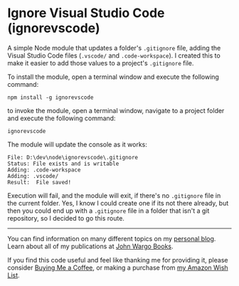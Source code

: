 # Ignore Visual Studio Code (ignorevscode)

A simple Node module that updates a folder's `.gitignore` file, adding the Visual Studio Code files (`.vscode/` and `.code-workspace`). I created this to make it easier to add those values to a project's `.gitignore` file.

To install the module, open a terminal window and execute the following command:

	npm install -g ignorevscode

to invoke the module, open a terminal window, navigate to a project folder and execute the following command:

	ignorevscode

The module will update the console as it works: 

	File: D:\dev\node\ignorevscode\.gitignore
	Status: File exists and is writable
	Adding: .code-workspace
	Adding: .vscode/
	Result:  File saved!

Execution will fail, and the module will exit, if there's no `.gitignore` file in the current folder. Yes, I know I could create one if its not there already, but then you could end up with a `.gitignore` file in a folder that isn't a git repository, so I decided to go this route.

***

You can find information on many different topics on my [personal blog](http://www.johnwargo.com). Learn about all of my publications at [John Wargo Books](http://www.johnwargobooks.com).

If you find this code useful and feel like thanking me for providing it, please consider <a href="https://www.buymeacoffee.com/johnwargo" target="_blank">Buying Me a Coffee</a>, or making a purchase from [my Amazon Wish List](https://amzn.com/w/1WI6AAUKPT5P9).
